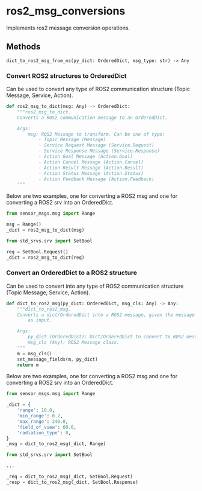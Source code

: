 # ros2_msg_conversions
Implements ros2 message conversion operations.


## Methods

```
dict_to_ros2_msg_from_ns(py_dict: OrderedDict, msg_type: str) -> Any
```

### Convert ROS2 structures to OrderedDict

Can be used to convert any type of ROS2 communication structure
(Topic Message, Service, Action).

```python
def ros2_msg_to_dict(msg: Any) -> OrderedDict:
    """ros2_msg_to_dict.
    Converts a ROS2 communication message to an OrderedDict.

    Args:
        msg: ROS2 Message to transform. Can be one of type:
            - Topic Message (Message)
            - Service Request Message (Service.Request)
            - Service Response Message (Service.Response)
            - Action Goal Message (Action.Goal)
            - Action Cancel Message (Action.Cancel)
            - Action Result Message (Action.Result)
            - Action Status Message (Action.Status)
            - Action Feedback Message (Action.Feedback)
    """
```

Below are two examples, one for converting a ROS2 msg and one for converting
a ROS2 srv into an OrderedDict.

```python
from sensor_msgs.msg import Range

msg = Range()
_dict = ros2_msg_to_dict(msg)
```

```python
from std_srvs.srv import SetBool

req = SetBool.Request()
_dict = ros2_msg_to_dict(req)
```

### Convert an OrderedDict to a ROS2 structure

Can be used to convert into any type of ROS2 communication structure
(Topic Message, Service, Action).

```python
def dict_to_ros2_msg(py_dict: OrderedDict, msg_cls: Any) -> Any:
    """dict_to_ros2_msg.
    Converts a dict/OrderedDict into a ROS2 message, given the message cls
        as input.

    Args:
        py_dict (OrderedDict): Dict/OrderedDict to convert to ROS2 message.
        msg_cls (Any): ROS2 Message class.
    """
    m = msg_cls()
    set_message_fields(m, py_dict)
    return m
```

Below are two examples, one for converting a ROS2 msg and one for converting
a ROS2 srv into an OrderedDict.

```python
from sensor_msgs.msg import Range

_dict = {
    'range': 10.0,
    'min_range': 0.2,
    'max_range': 240.0,
    'field_of_view': 60.0,
    'radiation_type': 0,
}
_msg = dict_to_ros2_msg(_dict, Range)
```

```python
from std_srvs.srv import SetBool

...

_req = dict_to_ros2_msg(_dict, SetBool.Request)
_resp = dict_to_ros2_msg(_dict, SetBool.Response)
```
